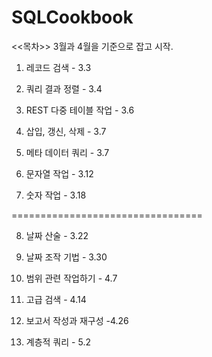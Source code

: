 # SQLCookbook

<<목차>> 3월과 4월을 기준으로 잡고 시작.

1. 레코드 검색 - 3.3 

2. 쿼리 결과 정렬 - 3.4

3. REST 다중 테이블 작업 - 3.6

4. 삽입, 갱신, 삭제 - 3.7

5. 메타 데이터 쿼리 - 3.7

6. 문자열 작업 - 3.12

7. 숫자 작업 - 3.18

=================================

8. 날짜 산술 - 3.22

9. 날짜 조작 기법 - 3.30

10. 범위 관련 작업하기 - 4.7

11. 고급 검색 - 4.14

12. 보고서 작성과 재구성 -4.26

13. 계층적 쿼리 - 5.2

